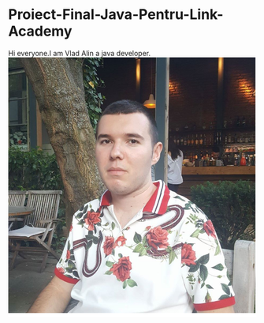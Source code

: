 # Proiect-Final-Java-Pentru-Link-Academy
Hi everyone.I am Vlad Alin a java developer.
![headshot](profil.png)

